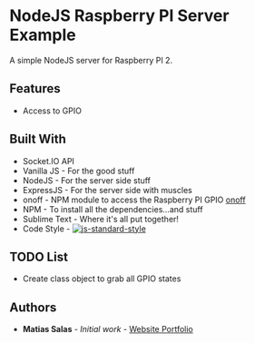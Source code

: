 # NodeJS Raspberry PI Server Example

A simple NodeJS server for Raspberry PI 2.

## Features
* Access to GPIO

## Built With

* Socket.IO API
* Vanilla JS - For the good stuff
* NodeJS - For the server side stuff
* ExpressJS - For the server side with muscles
* onoff - NPM module to access the Raspberry PI GPIO [onoff](https://www.npmjs.com/package/onoff)
* NPM - To install all the dependencies...and stuff
* Sublime Text - Where it's all put together!
* Code Style - [![js-standard-style](https://img.shields.io/badge/code%20style-standard-brightgreen.svg)](http://standardjs.com/)

## TODO List

* Create class object to grab all GPIO states

## Authors

* **Matias Salas** - *Initial work* - [Website Portfolio](http://www.matiasis.me)